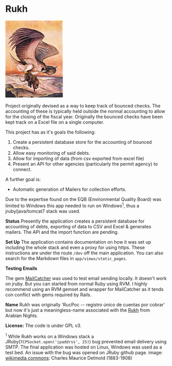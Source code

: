 Rukh
======

![Rukh](/app/assets/images/179px-Edward_Julius_Detmold49.jpg)

Project originally devised as a way to keep track of bounced checks. The accounting of these is typically held outside the normal accounting to allow for the closing of the fiscal year. Originally the bounced checks have been kept track on a Excel file on a single computer. 

This project has as it's goals the following:

1. Create a persistent database store for the accounting of bounced checks.
2. Allow easy monitoring of said debts.
3. Allow for importing of data (from csv exported from excel file)
4. Present an API for other agencies (particularly the permit agency) to connect.

A further goal is:

- Automatic generation of Mailers for collection efforts.

Due to the expertise found on the EQB (Environmental Quality Board) was limited to Windows this app needed to run on Windows<sup>1</sup>, thus a jruby/java/tomcat7 stack was used.

__Status__
Presently the application creates a persistent database for accounting of debts, exporting of data to CSV and Excel & generates mailers. The API and the import function are pending.

__Set Up__
The application contains documentation on how it was set up including the whole stack and even a proxy for using https. These instructions are under the route `/dev` off the main application. You can also search for the Markdown files in `app/views/static_pages`.

__Testing Emails__

The gem [MailCatcher](mailcatcher.me) was used to test email sending locally. It doesn't work on jruby. But you can started from normal Ruby using RVM. I highly recommend using an RVM gemset and wrapper for MailCatcher as it tends con conflict with gems required by Rails.

__Name__
Rukh was originally 'RucPoc -- registro único de cuentas por cobrar' but now it's just a meaningless-name associated with the [Rukh](http://en.wikipedia.org/wiki/Roc_(mythology)) from Arabian Nights. 


__License:__
The code is under GPL v3.

<sup>1</sup> While Rukh works on a Windows stack a JRuby(`TCPSocket.open('ipaddrss', 25)`) bug prevented email delivery using SMTP. The final application was hosted on Linux, Windows was used as a test bed. An issue with the bug was opened on JRuby github page.
image: [wikimedia commons](http://en.wikipedia.org/wiki/File:Edward_Julius_Detmold49.jpg): Charles Maurice Detmold (1883-1908)

